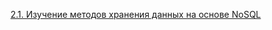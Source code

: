 [2.1. Изучение методов хранения данных на основе NoSQL](/лаб_2.1_Изучение%20методов%20хранения%20данных%20на%20основе%20NoSQL.pdf)
